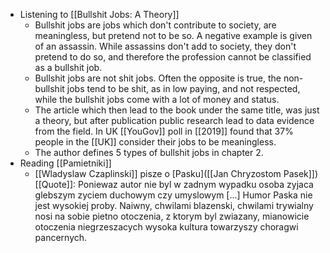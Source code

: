 - Listening to [[Bullshit Jobs: A Theory]]
	- Bullshit jobs are jobs which don't contribute to society, are meaningless, but pretend not to be so. A negative example is given of an assassin. While assassins don't add to society, they don't pretend to do so, and therefore the profession cannot be classified as a bullshit job.
	- Bullshit jobs are not shit jobs. Often the opposite is true, the non-bullshit jobs tend to be shit, as in low paying, and not respected, while the bullshit jobs come with a lot of money and status.
	- The article which then lead to the book under the same title, was just a theory, but after publication public research lead to data evidence from the field. In UK [[YouGov]] poll in [[2019]] found that 37% people in the [[UK]] consider their jobs to be meaningless.
	- The author defines 5 types of bullshit jobs in chapter 2.
- Reading [[Pamietniki]]
	- [[Wladyslaw Czaplinski]] pisze o [Pasku]([[Jan Chryzostom Pasek]]) [[Quote]]: Poniewaz autor nie byl w zadnym wypadku osoba zyjaca glebszym zyciem duchowym czy umyslowym [...] Humor Paska nie jest wysokiej proby. Naiwny, chwilami blazenski, chwilami trywialny nosi na sobie pietno otoczenia, z ktorym byl zwiazany, mianowicie otoczenia niegrzeszacych wysoka kultura towarzyszy choragwi pancernych.